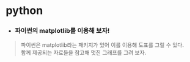 # python
* ### 파이썬의 matplotlib를 이용해 보자!
> 파이썬은 matplotlib라는 패키지가 있어 이를 이용해 도표를 그릴 수 있다. <br>
 함께 제공되는 자료들을 참고해 멋진 그래프를 그려 보자.
